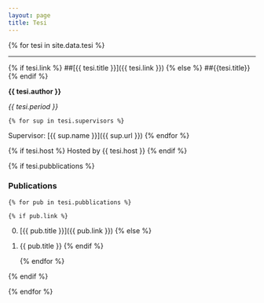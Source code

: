 ```yaml
---
layout: page
title: Tesi
---
```


{% for tesi in site.data.tesi %}

---

{% if tesi.link %}
##[{{ tesi.title }}]({{ tesi.link }})
{% else %}
##{{tesi.title}}
{% endif %}

**{{ tesi.author }}**

*{{ tesi.period }}*

    {% for sup in tesi.supervisors %}
Supervisor: [{{ sup.name }}]({{ sup.url }})
    {% endfor %}

{% if tesi.host %}
Hosted by {{ tesi.host }}
{% endif %}

{% if tesi.pubblications %}
### Publications
    {% for pub in tesi.pubblications %}

    {% if pub.link %}
0. [{{ pub.title }}]({{ pub.link }})
    {% else %}
0. {{ pub.title }}
    {% endif %}

    {% endfor %}

{% endif %}

{% endfor %}
